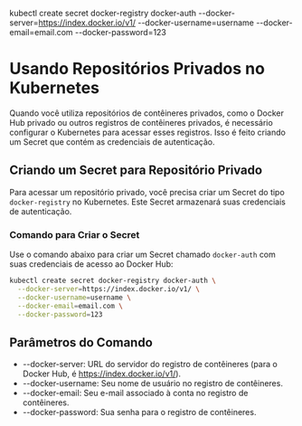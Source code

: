 kubectl create secret docker-registry docker-auth --docker-server=https://index.docker.io/v1/ --docker-username=username --docker-email=email.com --docker-password=123


# Usando Repositórios Privados no Kubernetes

Quando você utiliza repositórios de contêineres privados, como o Docker Hub privado ou outros registros de contêineres privados, é necessário configurar o Kubernetes para acessar esses registros. Isso é feito criando um Secret que contém as credenciais de autenticação.

## Criando um Secret para Repositório Privado

Para acessar um repositório privado, você precisa criar um Secret do tipo `docker-registry` no Kubernetes. Este Secret armazenará suas credenciais de autenticação.

### Comando para Criar o Secret

Use o comando abaixo para criar um Secret chamado `docker-auth` com suas credenciais de acesso ao Docker Hub:

```sh
kubectl create secret docker-registry docker-auth \
  --docker-server=https://index.docker.io/v1/ \
  --docker-username=username \
  --docker-email=email.com \
  --docker-password=123
```

## Parâmetros do Comando
- --docker-server: URL do servidor do registro de contêineres (para o Docker Hub, é https://index.docker.io/v1/).
- --docker-username: Seu nome de usuário no registro de contêineres.
- --docker-email: Seu e-mail associado à conta no registro de contêineres.
- --docker-password: Sua senha para o registro de contêineres.
